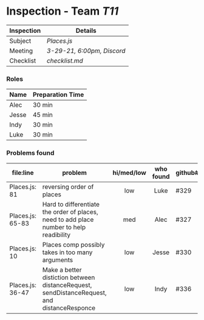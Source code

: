 # Inspection - Team *T11* 
 
| Inspection | Details |
| ----- | ----- |
| Subject | *Places.js* |
| Meeting | *3-29-21, 6:00pm, Discord* |
| Checklist | *checklist.md* |

### Roles

| Name | Preparation Time |
| ---- | ---------------- |
| Alec | 30 min |
| Jesse | 45 min |
| Indy | 30 min |
| Luke | 30 min |

### Problems found

| file:line | problem | hi/med/low | who found | github#  |
| --- | --- | :---: | :---: | --- |
| Places.js: 81 | reversing order of places | low | Luke | #329 |
| Places.js: 65-83 | Hard to differentiate the order of places, need to add place number to help readibility | med | Alec | #327 |
| Places.js: 10 | Places comp possibly takes in too many arguments | low | Jesse | #330 |
| Places.js: 36-47 | Make a better distiction between distanceRequest, sendDistanceRequest, and distanceResponce| low | Indy | #336 |


